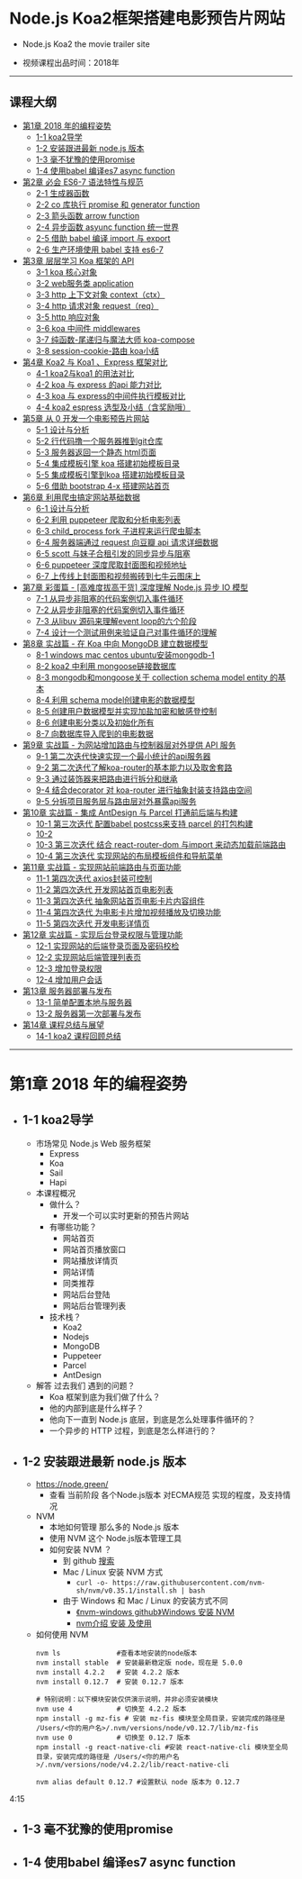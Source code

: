 # Node.js Koa2框架搭建电影预告片网站
- Node.js Koa2 the movie trailer site

- 视频课程出品时间：2018年

----

## 课程大纲
- [第1章 2018 年的编程姿势](#第1章-2018-年的编程姿势)
    - [1-1 koa2导学]()
    - [1-2 安装跟进最新 node.js 版本]()
    - [1-3 毫不犹豫的使用promise]()
    - [1-4 使用babel 编译es7 async function]()
- [第2章 必会 ES6-7 语法特性与规范](#第2章-必会-ES6-7-语法特性与规范)
    - [2-1 生成器函数]()
    - [2-2 co 库执行 promise 和 generator function]()
    - [2-3 箭头函数 arrow function]()
    - [2-4 异步函数 asyunc function 统一世界]()
    - [2-5 借助 babel 编译 import 与 export]()
    - [2-6 生产环境使用 babel 支持 es6-7]()
- [第3章 层层学习 Koa 框架的 API](#第3章-层层学习-Koa-框架的-API)
    - [3-1 koa 核心对象]()
    - [3-2 web服务类 application]()
    - [3-3 http 上下文对象 context（ctx）]()
    - [3-4 http 请求对象 request（req）]()
    - [3-5 http 响应对象]()
    - [3-6 koa 中间件 middlewares]()
    - [3-7 纯函数-尾递归与魔法大师 koa-compose]()
    - [3-8 session-cookie-路由 koa小结]()
- [第4章 Koa2 与 Koa1 、Express 框架对比](#第4章-Koa2-与-Koa1-、Express-框架对比)
    - [4-1 koa2与koa1 的用法对比]()
    - [4-2 koa 与 express 的api 能力对比]()
    - [4-3 koa 与 express的中间件执行模板对比]()
    - [4-4 koa2 espress 选型及小结（含奖励哦）]()
- [第5章 从 0 开发一个电影预告片网站](#第5章-从-0-开发一个电影预告片网站)
    - [5-1 设计与分析]()
    - [5-2 行代码撸一个服务器推到git仓库]()
    - [5-3 服务器返回一个静态 html页面]()
    - [5-4 集成模板引擎 koa 搭建初始模板目录]()
    - [5-5 集成模板引擎到koa 搭建初始模板目录]()
    - [5-6 借助 bootstrap 4-x 搭建网站首页]()
- [第6章 利用爬虫搞定网站基础数据](#第6章-利用爬虫搞定网站基础数据)
    - [6-1 设计与分析]()
    - [6-2 利用 puppeteer 爬取和分析电影列表]()
    - [6-3 child_process fork 子进程来运行爬虫脚本]()
    - [6-4 服务器端通过 request 向豆瓣 api 请求详细数据]()
    - [6-5 scott 与妹子合租引发的同步异步与阻塞]()
    - [6-6 puppeteer 深度爬取封面图和视频地址]()
    - [6-7 上传线上封面图和视频搬砖到七牛云图床上]()
- [第7章 彩蛋篇 - [高难度拔高干货] 深度理解 Node.js 异步 IO 模型](#第7章-彩蛋篇---[高难度拔高干货]-深度理解-Node.js-异步-IO-模型)
    - [7-1 从异步非阻塞的代码案例切入事件循环]()
    - [7-2 从异步非阻塞的代码案例切入事件循环]()
    - [7-3 从libuv 源码来理解event loop的六个阶段]()
    - [7-4 设计一个测试用例来验证自己对事件循环的理解]()
- [第8章 实战篇 - 在 Koa 中向 MongoDB 建立数据模型](#第8章-实战篇---在-Koa-中向-MongoDB-建立数据模型)
    - [8-1 windows mac centos ubuntu安装mongodb-1]()
    - [8-2 koa2 中利用 mongoose链接数据库]()
    - [8-3 mongodb和mongoose关于 collection schema model entity 的基本]()
    - [8-4 利用 schema model创建电影的数据模型]()
    - [8-5 创建用户数据模型并实现加盐加密和敏感登控制]()
    - [8-6 创建电影分类以及初始化所有]()
    - [8-7 向数据库导入爬到的电影数据]()
- [第9章 实战篇 - 为网站增加路由与控制器层对外提供 API 服务](#第9章-实战篇---为网站增加路由与控制器层对外提供-API-服务)
    - [9-1 第二次迭代快速实现一个最小统计的api服务器]()
    - [9-2 第二次迭代了解koa-router的基本能力以及取舍套路]()
    - [9-3 通过装饰器来把路由进行拆分和继承]()
    - [9-4 结合decorator 对 koa-router 进行抽象封装支持路由空间]()
    - [9-5 分拆项目服务层与路由层对外暴露api服务]()
- [第10章 实战篇 - 集成 AntDesign 与 Parcel 打通前后端与构建](#第10章-实战篇---集成-AntDesign-与-Parcel-打通前后端与构建)
    - [10-1 第三次迭代 配置babel postcss来支持 parcel 的打包构建]()
    - [10-2]()
    - [10-3 第三次迭代 结合 react-router-dom 与import 来动态加载前端路由]()
    - [10-4 第三次迭代 实现网站的布局模板组件和导航菜单]()
- [第11章 实战篇 - 实现网站前端路由与页面功能](#第11章-实战篇---实现网站前端路由与页面功能)
    - [11-1 第四次迭代 axios封装可控制]()
    - [11-2 第四次迭代 开发网站首页电影列表]()
    - [11-3 第四次迭代 抽象网站首页电影卡片内容组件]()
    - [11-4 第四次迭代 为电影卡片增加视频播放及切换功能]()
    - [11-5 第四次迭代 开发电影详情页]()
- [第12章 实战篇 - 实现后台登录权限与管理功能](#第12章-实战篇---实现后台登录权限与管理功能)
    - [12-1 实现网站的后端登录页面及密码校检]()
    - [12-2 实现网站后端管理列表页]()
    - [12-3 增加登录权限]()
    - [12-4 增加用户会话]()
- [第13章 服务器部署与发布](#第13章-服务器部署与发布)
    - [13-1 简单配置本地与服务器]()
    - [13-2 服务器第一次部署与发布]()
- [第14章 课程总结与展望](#第14章-课程总结与展望)
    - [14-1 koa2 课程回顾总结]()

----


# 第1章 2018 年的编程姿势
- ## 1-1 koa2导学
    - 市场常见 Node.js Web 服务框架
        - Express
        - Koa
        - Sail
        - Hapi
    - 本课程概况
        - 做什么？
            - 开发一个可以实时更新的预告片网站
        - 有哪些功能？
            - 网站首页
            - 网站首页播放窗口
            - 网站播放详情页
            - 网站详情
            - 同类推荐
            - 网站后台登陆
            - 网站后台管理列表
        - 技术栈？
            - Koa2
            - Nodejs
            - MongoDB
            - Puppeteer
            - Parcel
            - AntDesign
    - 解答 过去我们 遇到的问题？
        - Koa 框架到底为我们做了什么？
        - 他的内部到底是什么样子？
        - 他向下一直到 Node.js 底层，到底是怎么处理事件循环的？
        - 一个异步的 HTTP 过程，到底是怎么样进行的？

- ## 1-2 安装跟进最新 node.js 版本
    - https://node.green/
        - 查看 当前阶段 各个Node.js版本 对ECMA规范 实现的程度，及支持情况
    - NVM
        - 本地如何管理 那么多的 Node.js 版本
        - 使用 NVM 这个 Node.js版本管理工具
        - 如何安装 NVM ？
            - 到 github [搜索](https://github.com/search?o=desc&q=nvm&s=stars&type=Repositories)
            - Mac / Linux 安装 NVM 方式
                - ```curl -o- https://raw.githubusercontent.com/nvm-sh/nvm/v0.35.1/install.sh | bash```
            - 由于 Windows 和 Mac / Linux 的安装方式不同
                - [《nvm-windows github》Windows 安装 NVM](https://github.com/coreybutler/nvm-windows)
                - [nvm介绍 安装 及使用](https://www.jianshu.com/p/d0e0935b150a)
    - 如何使用 NVM
        ```shell
        nvm ls              #查看本地安装的node版本
        nvm install stable  # 安装最新稳定版 node，现在是 5.0.0
        nvm install 4.2.2   # 安装 4.2.2 版本
        nvm install 0.12.7  # 安装 0.12.7 版本

        # 特别说明：以下模块安装仅供演示说明，并非必须安装模块
        nvm use 4           # 切换至 4.2.2 版本
        npm install -g mz-fis # 安装 mz-fis 模块至全局目录，安装完成的路径是 /Users/<你的用户名>/.nvm/versions/node/v0.12.7/lib/mz-fis
        nvm use 0           # 切换至 0.12.7 版本
        npm install -g react-native-cli #安装 react-native-cli 模块至全局目录，安装完成的路径是 /Users/<你的用户名>/.nvm/versions/node/v4.2.2/lib/react-native-cli

        nvm alias default 0.12.7 #设置默认 node 版本为 0.12.7
        ```

4:15

- ## 1-3 毫不犹豫的使用promise
- ## 1-4 使用babel 编译es7 async function